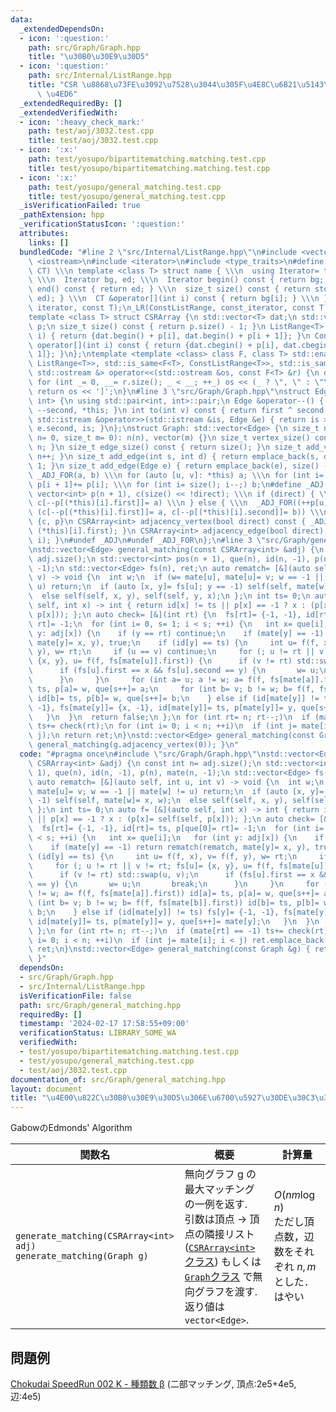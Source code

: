 ```yaml
---
data:
  _extendedDependsOn:
  - icon: ':question:'
    path: src/Graph/Graph.hpp
    title: "\u30B0\u30E9\u30D5"
  - icon: ':question:'
    path: src/Internal/ListRange.hpp
    title: "CSR \u8868\u73FE\u3092\u7528\u3044\u305F\u4E8C\u6B21\u5143\u914D\u5217\
      \ \u4ED6"
  _extendedRequiredBy: []
  _extendedVerifiedWith:
  - icon: ':heavy_check_mark:'
    path: test/aoj/3032.test.cpp
    title: test/aoj/3032.test.cpp
  - icon: ':x:'
    path: test/yosupo/bipartitematching.matching.test.cpp
    title: test/yosupo/bipartitematching.matching.test.cpp
  - icon: ':x:'
    path: test/yosupo/general_matching.test.cpp
    title: test/yosupo/general_matching.test.cpp
  _isVerificationFailed: true
  _pathExtension: hpp
  _verificationStatusIcon: ':question:'
  attributes:
    links: []
  bundledCode: "#line 2 \"src/Internal/ListRange.hpp\"\n#include <vector>\n#include\
    \ <iostream>\n#include <iterator>\n#include <type_traits>\n#define _LR(name, IT,\
    \ CT) \\\n template <class T> struct name { \\\n  using Iterator= typename std::vector<T>::IT;\
    \ \\\n  Iterator bg, ed; \\\n  Iterator begin() const { return bg; } \\\n  Iterator\
    \ end() const { return ed; } \\\n  size_t size() const { return std::distance(bg,\
    \ ed); } \\\n  CT &operator[](int i) const { return bg[i]; } \\\n }\n_LR(ListRange,\
    \ iterator, const T);\n_LR(ConstListRange, const_iterator, const T);\n#undef _LR\n\
    template <class T> struct CSRArray {\n std::vector<T> dat;\n std::vector<int>\
    \ p;\n size_t size() const { return p.size() - 1; }\n ListRange<T> operator[](int\
    \ i) { return {dat.begin() + p[i], dat.begin() + p[i + 1]}; }\n ConstListRange<T>\
    \ operator[](int i) const { return {dat.cbegin() + p[i], dat.cbegin() + p[i +\
    \ 1]}; }\n};\ntemplate <template <class> class F, class T> std::enable_if_t<std::disjunction_v<std::is_same<F<T>,\
    \ ListRange<T>>, std::is_same<F<T>, ConstListRange<T>>, std::is_same<F<T>, CSRArray<T>>>,\
    \ std::ostream &> operator<<(std::ostream &os, const F<T> &r) {\n os << '[';\n\
    \ for (int _= 0, __= r.size(); _ < __; ++_) os << (_ ? \", \" : \"\") << r[_];\n\
    \ return os << ']';\n}\n#line 3 \"src/Graph/Graph.hpp\"\nstruct Edge: std::pair<int,\
    \ int> {\n using std::pair<int, int>::pair;\n Edge &operator--() { return --first,\
    \ --second, *this; }\n int to(int v) const { return first ^ second ^ v; }\n friend\
    \ std::istream &operator>>(std::istream &is, Edge &e) { return is >> e.first >>\
    \ e.second, is; }\n};\nstruct Graph: std::vector<Edge> {\n size_t n;\n Graph(size_t\
    \ n= 0, size_t m= 0): n(n), vector(m) {}\n size_t vertex_size() const { return\
    \ n; }\n size_t edge_size() const { return size(); }\n size_t add_vertex() { return\
    \ n++; }\n size_t add_edge(int s, int d) { return emplace_back(s, d), size() -\
    \ 1; }\n size_t add_edge(Edge e) { return emplace_back(e), size() - 1; }\n#define\
    \ _ADJ_FOR(a, b) \\\n for (auto [u, v]: *this) a; \\\n for (int i= 0; i < n; ++i)\
    \ p[i + 1]+= p[i]; \\\n for (int i= size(); i--;) b;\n#define _ADJ(a, b) \\\n\
    \ vector<int> p(n + 1), c(size() << !direct); \\\n if (direct) { \\\n  _ADJ_FOR(++p[u],\
    \ c[--p[(*this)[i].first]]= a) \\\n } else { \\\n  _ADJ_FOR((++p[u], ++p[v]),\
    \ (c[--p[(*this)[i].first]]= a, c[--p[(*this)[i].second]]= b)) \\\n } \\\n return\
    \ {c, p}\n CSRArray<int> adjacency_vertex(bool direct) const { _ADJ((*this)[i].second,\
    \ (*this)[i].first); }\n CSRArray<int> adjacency_edge(bool direct) const { _ADJ(i,\
    \ i); }\n#undef _ADJ\n#undef _ADJ_FOR\n};\n#line 3 \"src/Graph/general_matching.hpp\"\
    \nstd::vector<Edge> general_matching(const CSRArray<int> &adj) {\n const int n=\
    \ adj.size();\n std::vector<int> pos(n + 1), que(n), id(n, -1), p(n), mate(n,\
    \ -1);\n std::vector<Edge> fs(n), ret;\n auto rematch= [&](auto self, int u, int\
    \ v) -> void {\n  int w;\n  if (w= mate[u], mate[u]= v; w == -1 || mate[w] !=\
    \ u) return;\n  if (auto [x, y]= fs[u]; y == -1) self(self, mate[w]= x, w);\n\
    \  else self(self, x, y), self(self, y, x);\n };\n int ts= 0;\n auto f= [&](auto\
    \ self, int x) -> int { return id[x] != ts || p[x] == -1 ? x : (p[x]= self(self,\
    \ p[x])); };\n auto check= [&](int rt) {\n  fs[rt]= {-1, -1}, id[rt]= ts, p[que[0]=\
    \ rt]= -1;\n  for (int i= 0, s= 1; i < s; ++i) {\n   int x= que[i];\n   for (int\
    \ y: adj[x]) {\n    if (y == rt) continue;\n    if (mate[y] == -1) return rematch(rematch,\
    \ mate[y]= x, y), true;\n    if (id[y] == ts) {\n     int u= f(f, x), v= f(f,\
    \ y), w= rt;\n     if (u == v) continue;\n     for (; u != rt || v != rt; fs[u]=\
    \ {x, y}, u= f(f, fs[mate[u]].first)) {\n      if (v != rt) std::swap(u, v);\n\
    \      if (fs[u].first == x && fs[u].second == y) {\n       w= u;\n       break;\n\
    \      }\n     }\n     for (int a= u; a != w; a= f(f, fs[mate[a]].first)) id[a]=\
    \ ts, p[a]= w, que[s++]= a;\n     for (int b= v; b != w; b= f(f, fs[mate[b]].first))\
    \ id[b]= ts, p[b]= w, que[s++]= b;\n    } else if (id[mate[y]] != ts) fs[y]= {-1,\
    \ -1}, fs[mate[y]]= {x, -1}, id[mate[y]]= ts, p[mate[y]]= y, que[s++]= mate[y];\n\
    \   }\n  }\n  return false;\n };\n for (int rt= n; rt--;)\n  if (mate[rt] == -1)\
    \ ts+= check(rt);\n for (int i= 0; i < n; ++i)\n  if (int j= mate[i]; i < j) ret.emplace_back(i,\
    \ j);\n return ret;\n}\nstd::vector<Edge> general_matching(const Graph &g) { return\
    \ general_matching(g.adjacency_vertex(0)); }\n"
  code: "#pragma once\n#include \"src/Graph/Graph.hpp\"\nstd::vector<Edge> general_matching(const\
    \ CSRArray<int> &adj) {\n const int n= adj.size();\n std::vector<int> pos(n +\
    \ 1), que(n), id(n, -1), p(n), mate(n, -1);\n std::vector<Edge> fs(n), ret;\n\
    \ auto rematch= [&](auto self, int u, int v) -> void {\n  int w;\n  if (w= mate[u],\
    \ mate[u]= v; w == -1 || mate[w] != u) return;\n  if (auto [x, y]= fs[u]; y ==\
    \ -1) self(self, mate[w]= x, w);\n  else self(self, x, y), self(self, y, x);\n\
    \ };\n int ts= 0;\n auto f= [&](auto self, int x) -> int { return id[x] != ts\
    \ || p[x] == -1 ? x : (p[x]= self(self, p[x])); };\n auto check= [&](int rt) {\n\
    \  fs[rt]= {-1, -1}, id[rt]= ts, p[que[0]= rt]= -1;\n  for (int i= 0, s= 1; i\
    \ < s; ++i) {\n   int x= que[i];\n   for (int y: adj[x]) {\n    if (y == rt) continue;\n\
    \    if (mate[y] == -1) return rematch(rematch, mate[y]= x, y), true;\n    if\
    \ (id[y] == ts) {\n     int u= f(f, x), v= f(f, y), w= rt;\n     if (u == v) continue;\n\
    \     for (; u != rt || v != rt; fs[u]= {x, y}, u= f(f, fs[mate[u]].first)) {\n\
    \      if (v != rt) std::swap(u, v);\n      if (fs[u].first == x && fs[u].second\
    \ == y) {\n       w= u;\n       break;\n      }\n     }\n     for (int a= u; a\
    \ != w; a= f(f, fs[mate[a]].first)) id[a]= ts, p[a]= w, que[s++]= a;\n     for\
    \ (int b= v; b != w; b= f(f, fs[mate[b]].first)) id[b]= ts, p[b]= w, que[s++]=\
    \ b;\n    } else if (id[mate[y]] != ts) fs[y]= {-1, -1}, fs[mate[y]]= {x, -1},\
    \ id[mate[y]]= ts, p[mate[y]]= y, que[s++]= mate[y];\n   }\n  }\n  return false;\n\
    \ };\n for (int rt= n; rt--;)\n  if (mate[rt] == -1) ts+= check(rt);\n for (int\
    \ i= 0; i < n; ++i)\n  if (int j= mate[i]; i < j) ret.emplace_back(i, j);\n return\
    \ ret;\n}\nstd::vector<Edge> general_matching(const Graph &g) { return general_matching(g.adjacency_vertex(0));\
    \ }"
  dependsOn:
  - src/Graph/Graph.hpp
  - src/Internal/ListRange.hpp
  isVerificationFile: false
  path: src/Graph/general_matching.hpp
  requiredBy: []
  timestamp: '2024-02-17 17:58:55+09:00'
  verificationStatus: LIBRARY_SOME_WA
  verifiedWith:
  - test/yosupo/bipartitematching.matching.test.cpp
  - test/yosupo/general_matching.test.cpp
  - test/aoj/3032.test.cpp
documentation_of: src/Graph/general_matching.hpp
layout: document
title: "\u4E00\u822C\u30B0\u30E9\u30D5\u306E\u6700\u5927\u30DE\u30C3\u30C1\u30F3\u30B0"
---
```

GabowのEdmonds' Algorithm

|関数名|概要|計算量|
|---|---|---|
|`generate_matching(CSRArray<int> adj)`<br>`generate_matching(Graph g)`| 無向グラフ g の最大マッチングの一例を返す.  <br> 引数は頂点 → 頂点の隣接リスト([`CSRArray<int>`クラス](../Internal/ListRange.hpp)) もしくは [`Graph`クラス](Graph.hpp) で無向グラフを渡す. <br> 返り値は `vector<Edge>`.|$O(nm \log n)$<br> ただし頂点数，辺数をそれぞれ $n,m$ とした． <br>はやい|

## 問題例
[Chokudai SpeedRun 002 K - 種類数 β](https://atcoder.jp/contests/chokudai_S002/tasks/chokudai_S002_k) (二部マッチング, 頂点:2e5+4e5, 辺:4e5) 